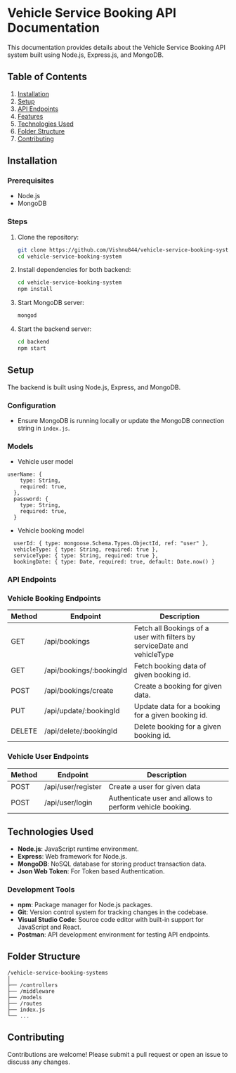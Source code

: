 # Vehicle Service Booking API Documentation

This documentation provides details about the Vehicle Service Booking API system built using Node.js, Express.js, and MongoDB.

## Table of Contents

1. [Installation](#installation)
2. [Setup](#setup)
3. [API Endpoints](#api-endpoints)
4. [Features](#features)
5. [Technologies Used](#technologies-used)
6. [Folder Structure](#folder-structure)
7. [Contributing](#contributing)

## Installation

### Prerequisites

- Node.js
- MongoDB

### Steps

1. Clone the repository:
   ```sh
   git clone https://github.com/Vishnu844/vehicle-service-booking-system.git
   cd vehicle-service-booking-system

2. Install dependencies for both backend:
   ```sh
   cd vehicle-service-booking-system
   npm install

3. Start MongoDB server:
   ```sh
   mongod

4. Start the backend server:
   ```sh
   cd backend
   npm start

## Setup

The backend is built using Node.js, Express, and MongoDB.

### Configuration

- Ensure MongoDB is running locally or update the MongoDB connection string in `index.js`.

### Models

- Vehicle user model
```
userName: {
    type: String,
    required: true,
  },
  password: {
    type: String,
    required: true,
  }
```

- Vehicle booking model
```
  userId: { type: mongoose.Schema.Types.ObjectId, ref: "user" },
  vehicleType: { type: String, required: true },
  serviceType: { type: String, required: true },
  bookingDate: { type: Date, required: true, default: Date.now() }
```

### API Endpoints

### Vehicle Booking Endpoints

| Method | Endpoint                          | Description                                                                        |
|--------|-----------------------------------|------------------------------------------------------------------------------------|
| GET    | /api/bookings                 | Fetch all Bookings of a user with filters by serviceDate and vehicleType |
| GET    | /api/bookings/:bookingId                   | Fetch booking data of given booking id.                                               |
| POST    | /api/bookings/create                    | Create a booking for given data.                                         |
| PUT    | /api/update/:bookingId                    | Update data for a booking for a given booking id.                                         |
| DELETE    | /api/delete/:bookingId                     | Delete booking for a given booking id.             |

### Vehicle User Endpoints

| Method | Endpoint                          | Description                                                                        |
|--------|-----------------------------------|------------------------------------------------------------------------------------|
| POST    | /api/user/register                 | Create a user for given data |
| POST    | /api/user/login                   | Authenticate user and allows to perform vehicle booking.|          

## Technologies Used

- **Node.js**: JavaScript runtime environment.
- **Express**: Web framework for Node.js.
- **MongoDB**: NoSQL database for storing product transaction data.
- **Json Web Token**: For Token based Authentication.

### Development Tools

- **npm**: Package manager for Node.js packages.
- **Git**: Version control system for tracking changes in the codebase.
- **Visual Studio Code**: Source code editor with built-in support for JavaScript and React.
- **Postman**: API development environment for testing API endpoints.

## Folder Structure

```
/vehicle-service-booking-systems
│
├── /controllers
├── /middleware
├── /models
├── /routes
├── index.js
└── ...
```
## Contributing

Contributions are welcome! Please submit a pull request or open an issue to discuss any changes.
